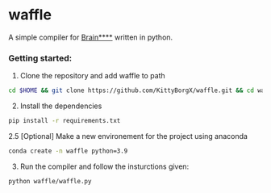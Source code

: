 # waffle

A simple compiler for [Brain\*\*\*\*](https://en.wikipedia.org/wiki/Brainfuck) written in python.

### Getting started:

1. Clone the repository and add waffle to path

```sh
cd $HOME && git clone https://github.com/KittyBorgX/waffle.git && cd waffle && chmod +x install.py && ./install.py
```

2. Install the dependencies

```sh
pip install -r requirements.txt
```

2.5 [Optional] Make a new environement for the project using anaconda

```sh
conda create -n waffle python=3.9
```

3. Run the compiler and follow the insturctions given:

```sh
python waffle/waffle.py
```
